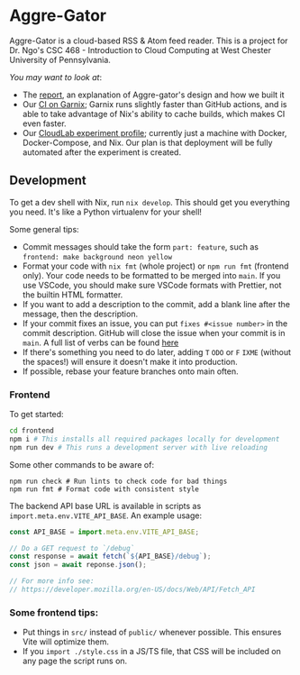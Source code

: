 # Aggre-Gator

Aggre-Gator is a cloud-based RSS & Atom feed reader. This is a project for Dr. Ngo's CSC 468 - Introduction to Cloud Computing at West Chester University of Pennsylvania.

_You may want to look at_:

- The [report](./report.pdf), an explanation of Aggre-gator's design and how we built it
- Our [CI on Garnix](https://garnix.io/repo/Spoonbaker/csc468-project); Garnix runs slightly faster than GitHub actions, and is able to take advantage of Nix's ability to cache builds, which makes CI even faster.
- Our [CloudLab experiment profile](https://www.cloudlab.us/p/cloud-edu/aggre-gator); currently just a machine with Docker, Docker-Compose, and Nix. Our plan is that deployment will be fully automated after the experiment is created.

## Development

To get a dev shell with Nix, run `nix develop`. This should get you everything you need. It's like a Python virtualenv for your shell!

Some general tips:

- Commit messages should take the form `part: feature`, such as `frontend: make background neon yellow`
- Format your code with `nix fmt` (whole project) or `npm run fmt` (frontend only). Your code needs to be formatted to be merged into `main`. If you use VSCode, you should make sure VSCode formats with Prettier, not the builtin HTML formatter.
- If you want to add a description to the commit, add a blank line after the message, then the description.
- If your commit fixes an issue, you can put `fixes #<issue number>` in the commit description. GitHub will close the issue when your commit is in `main`. A full list of verbs can be found [here](https://docs.github.com/en/issues/tracking-your-work-with-issues/using-issues/linking-a-pull-request-to-an-issue#linking-a-pull-request-to-an-issue-using-a-keyword)
- If there's something you need to do later, adding `T` `ODO` or `F` `IXME` (without the spaces!) will ensure it doesn't make it into production.
- If possible, rebase your feature branches onto main often.

### Frontend

To get started:

```sh
cd frontend
npm i # This installs all required packages locally for development
npm run dev # This runs a development server with live reloading
```

Some other commands to be aware of:

```
npm run check # Run lints to check code for bad things
npm run fmt # Format code with consistent style
```

The backend API base URL is available in scripts as `import.meta.env.VITE_API_BASE`. An example usage:

```js
const API_BASE = import.meta.env.VITE_API_BASE;

// Do a GET request to `/debug`
const response = await fetch(`${API_BASE}/debug`);
const json = await reponse.json();

// For more info see:
// https://developer.mozilla.org/en-US/docs/Web/API/Fetch_API
```

### Some frontend tips:

- Put things in `src/` instead of `public/` whenever possible. This ensures Vite will optimize them.
- If you `import ./style.css` in a JS/TS file, that CSS will be included on any page the script runs on.
